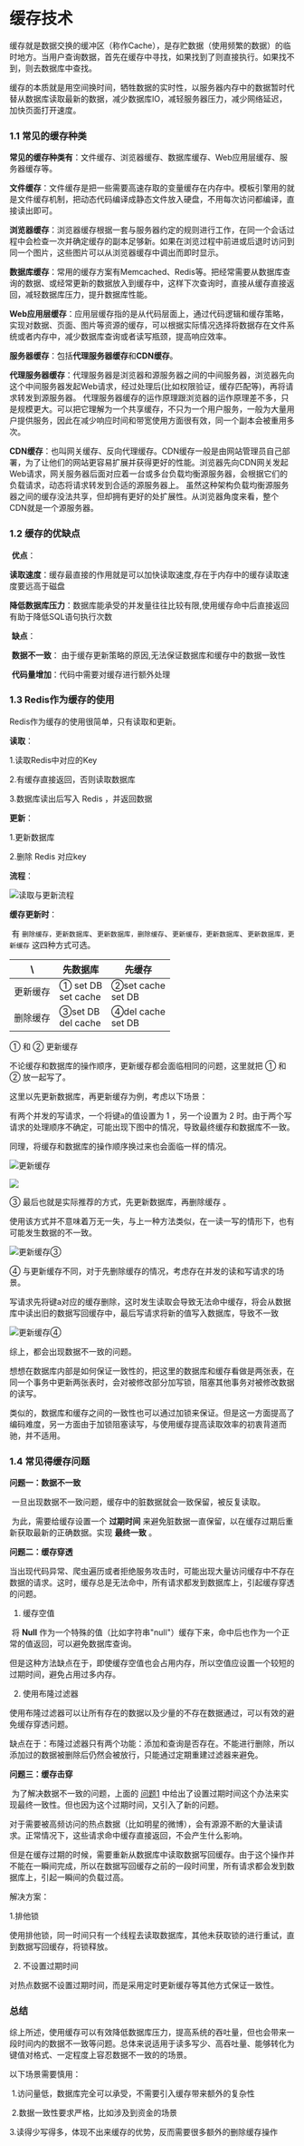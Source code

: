# **缓存技术**

​	缓存就是数据交换的缓冲区（称作Cache），是存贮数据（使用频繁的数据）的临时地方。当用户查询数据，首先在缓存中寻找，如果找到了则直接执行。如果找不到，则去数据库中查找。

​	缓存的本质就是用空间换时间，牺牲数据的实时性，以服务器内存中的数据暂时代替从数据库读取最新的数据，减少数据库IO，减轻服务器压力，减少网络延迟，加快页面打开速度。

### **1.1 常见的缓存种类**

**常见的缓存种类有**：文件缓存、浏览器缓存、数据库缓存、Web应用层缓存、服务器缓存等。

**文件缓存**：文件缓存是把一些需要高速存取的变量缓存在内存中。模板引擎用的就是文件缓存机制，把动态代码编译成静态文件放入硬盘，不用每次访问都编译，直接读出即可。

**浏览器缓存**：浏览器缓存根据一套与服务器约定的规则进行工作，在同一个会话过程中会检查一次并确定缓存的副本足够新。如果在浏览过程中前进或后退时访问到同一个图片，这些图片可以从浏览器缓存中调出而即时显示。

**数据库缓存**：常用的缓存方案有Memcached、Redis等。把经常需要从数据库查询的数据、或经常更新的数据放入到缓存中，这样下次查询时，直接从缓存直接返回，减轻数据库压力，提升数据库性能。

**Web应用层缓存**：应用层缓存指的是从代码层面上，通过代码逻辑和缓存策略，实现对数据、页面、图片等资源的缓存，可以根据实际情况选择将数据存在文件系统或者内存中，减少数据库查询或者读写瓶颈，提高响应效率。

**服务器缓存**：包括**代理服务器缓存**和**CDN缓存**。

**代理服务器缓存**：代理服务器是浏览器和源服务器之间的中间服务器，浏览器先向这个中间服务器发起Web请求，经过处理后(比如权限验证，缓存匹配等)，再将请求转发到源服务器。
代理服务器缓存的运作原理跟浏览器的运作原理差不多，只是规模更大。可以把它理解为一个共享缓存，不只为一个用户服务，一般为大量用户提供服务，因此在减少响应时间和带宽使用方面很有效，同一个副本会被重用多次。

**CDN缓存**：也叫网关缓存、反向代理缓存。CDN缓存一般是由网站管理员自己部署，为了让他们的网站更容易扩展并获得更好的性能。浏览器先向CDN网关发起Web请求，网关服务器后面对应着一台或多台负载均衡源服务器，会根据它们的负载请求，动态将请求转发到合适的源服务器上。
虽然这种架构负载均衡源服务器之间的缓存没法共享，但却拥有更好的处扩展性。从浏览器角度来看，整个CDN就是一个源服务器。

### **1.2 缓存的优缺点**

​	**优点**：

​	**读取速度**：缓存最直接的作用就是可以加快读取速度,存在于内存中的缓存读取速度要远高于磁盘

​	**降低数据库压力**：数据库能承受的并发量往往比较有限,使用缓存命中后直接返回有助于降低SQL语句执行次数

​	**缺点**：

​	**数据不一致**： 由于缓存更新策略的原因,无法保证数据库和缓存中的数据一致性

​	**代码量增加**：代码中需要对缓存进行额外处理

### **1.3 Redis作为缓存的使用**

Redis作为缓存的使用很简单，只有读取和更新。

**读取**：

1.读取Redis中对应的Key

2.有缓存直接返回，否则读取数据库

3.数据库读出后写入 Redis ，并返回数据

**更新**：

1.更新数据库

2.删除 Redis 对应key

**流程**：

![读取与更新流程](C:\Users\56314\Desktop\学习笔记\缓存学习笔记\img\读取与更新流程.png)



**缓存更新时**：

​	有 `删除缓存，更新数据库`、`更新数据库，删除缓存`、`更新缓存，更新数据库`、`更新数据库，更新缓存` 这四种方式可选。

| \        | 先数据库               | 先缓存                |
| -------- | ---------------------- | --------------------- |
| 更新缓存 | ① set DB<br/>set cache | ②set cache<br/>set DB |
| 删除缓存 | ③set DB<br/>del cache  | ④del cache<br/>set DB |

① 和 ② 更新缓存

不论缓存和数据库的操作顺序，更新缓存都会面临相同的问题，这里就把 ① 和 ② 放一起写了。

这里以先更新数据库，再更新缓存为例，考虑以下场景：

有两个并发的写请求，一个将键`a`的值设置为 1 ，另一个设置为 2 时。由于两个写请求的处理顺序不确定，可能出现下图中的情况，导致最终缓存和数据库不一致。

同理，将缓存和数据库的操作顺序换过来也会面临一样的情况。

![更新缓存](C:\Users\56314\Desktop\学习笔记\缓存学习笔记\img\更新缓存①和②.jpg)

![](C:\Users\56314\Desktop\学习笔记二\Learn-Project\学习笔记\缓存学习笔记\img\更新缓存①和②.jpg)

③ 最后也就是实际推荐的方式，先更新数据库，再删除缓存 。

使用该方式并不意味着万无一失，与上一种方法类似，在一读一写的情形下，也有可能发生数据的不一致。

![更新缓存③](C:\Users\56314\Desktop\学习笔记\缓存学习笔记\img\更新缓存③.jpg)

④ 与更新缓存不同，对于先删除缓存的情况，考虑存在并发的读和写请求的场景。

写请求先将键a对应的缓存删除，这时发生读取会导致无法命中缓存，将会从数据库中读出旧的数据写回缓存中，最后写请求将新的值写入数据库，导致不一致

![更新缓存④](C:\Users\56314\Desktop\学习笔记\缓存学习笔记\img\更新缓存④.png)

综上，都会出现数据不一致的问题。

​	想想在数据库内部是如何保证一致性的，把这里的数据库和缓存看做是两张表，在同一个事务中更新两张表时，会对被修改部分加写锁，阻塞其他事务对被修改数据的读写。

​	类似的，数据库和缓存之间的一致性也可以通过加锁来保证。但是这一方面提高了编码难度，另一方面由于加锁阻塞读写，与使用缓存提高读取效率的初衷背道而驰，并不适用。

### **1.4 常见得缓存问题**

**问题一：数据不一致**

​	一旦出现数据不一致问题，缓存中的脏数据就会一致保留，被反复读取。

​	为此，需要给缓存设置一个 **过期时间** 来避免脏数据一直保留，以在缓存过期后重新获取最新的正确数据。实现 **最终一致** 。

**问题二：缓存穿透**

​		当出现代码异常、爬虫遍历或者拒绝服务攻击时，可能出现大量访问缓存中不存在数据的请求。这时，缓存总是无法命中，所有请求都发到数据库上，引起缓存穿透的问题。

1. 缓存空值	

​		将 **Null** 作为一个特殊的值（比如字符串"null"）缓存下来，命中后也作为一个正常的值返回，可以避免数据库查询。

​		但是这种方法缺点在于，即使缓存空值也会占用内存，所以空值应设置一个较短的过期时间，避免占用过多内存。

2. 使用布隆过滤器

​		使用布隆过滤器可以让所有存在的数据以及少量的不存在数据通过，可以有效的避免缓存穿透问题。

​		缺点在于：布隆过滤器只有两个功能：添加和查询是否存在。不能进行删除，所以添加过的数据被删除后仍然会被放行，只能通过定期重建过滤器来避免。

**问题三：缓存击穿**

​		为了解决数据不一致的问题，上面的 [问题1](#问题1：数据不一致) 中给出了设置过期时间这个办法来实现最终一致性。但也因为这个过期时间，又引入了新的问题。

​		对于需要被高频访问的热点数据（比如明星的微博），会有源源不断的大量读请求。正常情况下，这些请求命中缓存直接返回，不会产生什么影响。

​		但是在缓存过期的时候，需要重新从数据库中读取数据写回缓存。由于这个操作并不能在一瞬间完成，所以在数据写回缓存之前的一段时间里，所有请求都会发到数据库上，引起一瞬间的负载过高。

解决方案：

1.排他锁

使用排他锁，同一时间只有一个线程去读取数据库，其他未获取锁的进行重试，直到数据写回缓存，将锁释放。

2. 不设置过期时间

对热点数据不设置过期时间，而是采用定时更新缓存等其他方式保证一致性。

### **总结**

综上所述，使用缓存可以有效降低数据库压力，提高系统的吞吐量，但也会带来一段时间内的数据不一致等问题。总体来说适用于读多写少、高吞吐量、能够转化为键值对格式、一定程度上容忍数据不一致的的场景。

以下场景需要慎用：

​	1.访问量低，数据库完全可以承受，不需要引入缓存带来额外的复杂性

​	2.数据一致性要求严格，比如涉及到资金的场景

​	3.读得少写得多，体现不出来缓存的优势，反而需要很多额外的删除缓存操作
